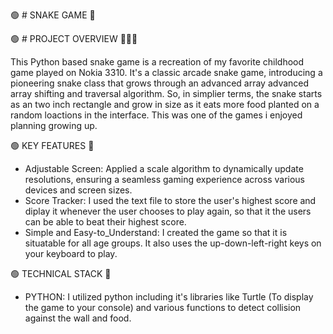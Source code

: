 🟢 # SNAKE GAME  🐍

🟢 # PROJECT OVERVIEW 🚀🚀🚀

This Python based snake game is a recreation of my favorite childhood game played on Nokia 3310. 
It's a classic arcade snake game, introducing a pioneering snake class that grows through an advanced array advanced array shifting and traversal algorithm.
So, in simplier terms, the snake starts as an two inch rectangle and grow in size as it eats more food planted on a random loactions in the interface. 
This was one of the games i enjoyed planning growing up. 

🟢 KEY FEATURES 🔑
- Adjustable Screen: Applied a scale algorithm to dynamically update resolutions, ensuring a seamless gaming experience across various devices and screen sizes.
- Score Tracker: I used the text file to store the user's highest score and diplay it whenever the user chooses to play again, so that it the users can be able to beat their
  highest score. 
- Simple and Easy-to_Understand: I created the game so that it is situatable for all age groups. It also uses the up-down-left-right keys on your keyboard to play. 

🟢 TECHNICAL STACK 🧱
- PYTHON: I utilized python including it's libraries like Turtle (To display the game to your console) and various functions to detect collision against the wall and food. 



